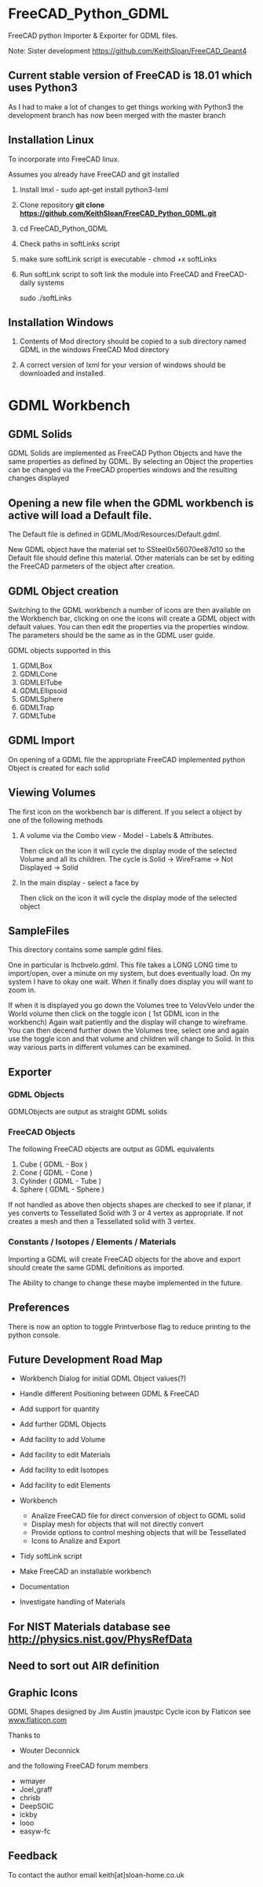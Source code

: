 # FreeCAD_Python_GDML

FreeCAD python Importer & Exporter for GDML files.

Note: Sister development https://github.com/KeithSloan/FreeCAD_Geant4

## Current stable version of FreeCAD is 18.01 which uses Python3

As I had to make a lot of changes to get things working with Python3 the
development branch <workbench> has now been merged with the master branch

## Installation Linux

To incorporate into FreeCAD linux.

Assumes you already have FreeCAD and git installed

1) Install lmxl - sudo apt-get install python3-lxml

2) Clone repository **git clone https://github.com/KeithSloan/FreeCAD_Python_GDML.git**

3) cd FreeCAD_Python_GDML

4) Check paths in softLinks script

5) make sure softLink script is executable - chmod +x softLinks

6) Run softLink script to soft link the module into FreeCAD and FreeCAD-daily systems
   
   sudo ./softLinks

## Installation Windows

1) Contents of Mod directory should be copied to a sub directory named
GDML in the windows FreeCAD Mod directory

2) A correct version of lxml for your version of windows should be downloaded and installed.
   
# GDML Workbench

## GDML Solids

GDML Solids are implemented as FreeCAD Python Objects and have the same properties as defined by GDML. By selecting an Object the properties can be changed
via the FreeCAD properties windows and the resulting changes displayed

## Opening a new file when the GDML workbench is active will load a Default file.
The Default file is defined in GDML/Mod/Resources/Default.gdml.

New GDML object have the material set to SSteel0x56070ee87d10 so the Default file should define this material. Other materials can be set by editing the FreeCAD parmeters of the object after creation.

## GDML Object creation

Switching to the GDML workbench a number of icons are then available on the Workbench bar,
clicking on one the icons will create a GDML object with default values.
You can then edit the properties via the properties window. The parameters should be the same as in the GDML user guide.

GDML objects supported in this

1. GDMLBox
2. GDMLCone
3. GDMLElTube
4. GDMLEllipsoid
5. GDMLSphere
6. GDMLTrap
7. GDMLTube

## GDML Import

On opening of a GDML file the appropriate FreeCAD implemented python Object
is created for each solid

## Viewing Volumes

The first icon on the workbench bar is different. If you select a object by one of the following methods

1. A volume via the Combo view - Model - Labels & Attributes.

   Then click on the icon it will cycle the display mode of the selected Volume and all its children.
   The cycle is Solid -> WireFrame -> Not Displayed -> Solid

2. In the main display - select a face by <ctrl> <left mouse>
   
   Then click on the icon it will cycle the display mode of the selected object
   

## SampleFiles

This directory contains some sample gdml files. 

One in particular is lhcbvelo.gdml. This file takes a LONG LONG time to import/open, over a minute on my system, but does eventually load. On my system I have to okay one wait. When it finally does display you will want to zoom in.

If when it is displayed you go down the Volumes tree to VelovVelo under the World volume then click on the toggle icon ( 1st GDML icon in the workbench) Again wait patiently and the display will change to wireframe. You can
then decend further down the Volumes tree, select one and again use the toggle icon and that volume and children will change to Solid. In this way various parts in different volumes can be examined.

## Exporter

### GDML Objects
GDMLObjects are output as straight GDML solids

### FreeCAD Objects

The following FreeCAD objects are output as GDML equivalents

1. Cube     ( GDML - Box )
2. Cone     ( GDML - Cone )
3. Cylinder ( GDML - Tube )
4. Sphere   ( GDML - Sphere )

If not handled as above then objects shapes are checked  to see if planar,
if yes converts to Tessellated Solid with 3 or 4 vertex as appropriate.
If not creates a mesh and then a Tessellated solid with 3 vertex. 

### Constants / Isotopes / Elements / Materials

Importing a GDML will create FreeCAD objects for the above and export should
create the same GDML definitions as imported.

The Ability to change to change these maybe implemented in the future.
 
## Preferences
There is now an option to toggle Printverbose flag to reduce printing to the python console.

## Future Development Road Map

  * Workbench Dialog for initial GDML Object values(?)
  * Handle different Positioning between GDML & FreeCAD
  * Add support for quantity
  * Add further GDML Objects
  * Add facility to add Volume
  * Add facility to edit Materials
  * Add facility to edit Isotopes
  * Add facility to edit Elements 

* Workbench
  * Analize FreeCAD file for direct conversion of object to GDML solid
  * Display mesh for objects that will not directly convert
  * Provide options to control meshing objects that will be Tessellated
  * Icons to Analize and Export
* Tidy softLink script
* Make FreeCAD an installable workbench 
* Documentation
* Investigate handling of Materials

## For NIST Materials database see http://physics.nist.gov/PhysRefData

## Need to sort out AIR definition

## Graphic Icons 

GDML Shapes designed by Jim Austin jmaustpc
Cycle icon by Flaticon see www.flaticon.com

Thanks to

* Wouter Deconnick

and the following FreeCAD forum members

* wmayer
* Joel_graff
* chrisb
* DeepSOIC
* ickby
* looo
* easyw-fc

## Feedback

To contact the author email keith[at]sloan-home.co.uk

